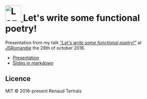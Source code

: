 

<h1> 
<a href="http://www.meetup.com/jsromandie/">
  <img src="https://pbs.twimg.com/profile_images/2834994419/34c0f329e2cb7c16c624f4c107d54e45.png" alt="Logo JSRomandie" width="50" />
</a>
Let's write some functional poetry!
</h1>

Presentation from my talk [*"Let's write some functional poetry!"*](http://www.meetup.com/fr-FR/jsromandie/events/234617388/) at
[JSRomandie](http://www.meetup.com/jsromandie/) the 28th of october 2016.

- [Presentation](https://renaudtertrais.github.io/functional-poetry)
- [Slides in markdown](SLIDES.md)

## Licence

MIT © 2016-present Renaud Tertrais
